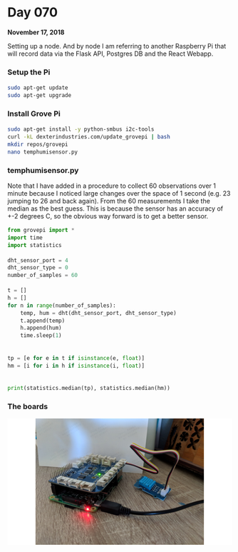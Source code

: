 # Day 070

**November 17, 2018**

Setting up a node. And by node I am referring to another Raspberry Pi that will record data via the Flask API, Postgres DB and the React Webapp.

### Setup the Pi
```bash
sudo apt-get update
sudo apt-get upgrade
```

### Install Grove Pi
```bash
sudo apt-get install -y python-smbus i2c-tools
curl -kL dexterindustries.com/update_grovepi | bash
mkdir repos/grovepi
nano temphumisensor.py
```

### temphumisensor.py

Note that I have added in a procedure to collect 60 observations over 1 minute because I noticed large changes over the space of 1 second (e.g. 23 jumping to 26 and back again). From the 60 measurements I take the median as the best guess. This is because the sensor has an accuracy of +-2 degrees C, so the obvious way forward is to get a better sensor.
```py
from grovepi import *
import time
import statistics

dht_sensor_port = 4 
dht_sensor_type = 0
number_of_samples = 60

t = []
h = []
for n in range(number_of_samples):
    temp, hum = dht(dht_sensor_port, dht_sensor_type)
    t.append(temp)
    h.append(hum)
    time.sleep(1)


tp = [e for e in t if isinstance(e, float)]
hm = [i for i in h if isinstance(i, float)]


print(statistics.median(tp), statistics.median(hm))
```

### The boards

![GrovePi](https://github.com/rayblick/100-days-of-code/raw/master/docs/images/day070.png "GrovePi")